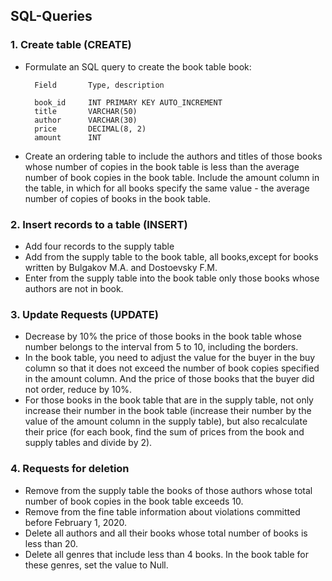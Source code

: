 ## SQL-Queries

### 1. Create table (CREATE)
* Formulate an SQL query to create the book table book:

		Field		Type, description

		book_id		INT PRIMARY KEY AUTO_INCREMENT
		title		VARCHAR(50)
		author		VARCHAR(30)
		price		DECIMAL(8, 2)
		amount		INT
* Create an ordering table to include the authors and titles of those books whose number of copies in the book table is less than the average number of book copies in the book table. Include the amount column in the table, in which for all books specify the same value - the average number of copies of books in the book table.

### 2. Insert records to a table (INSERT)
* Add four records to the supply table
* Add from the supply table to the book table, all books,except for books written by Bulgakov M.A. and Dostoevsky F.M.
* Enter from the supply table into the book table only   those books whose authors are not in book.

### 3. Update Requests (UPDATE)
* Decrease by 10% the price of those books in the book table whose number belongs to the interval from 5 to 10, including the borders.
* In the book table, you need to adjust the value for the buyer in the buy column so that it does not exceed the number of book copies specified in the amount column. And the price of those books that the buyer did not order, reduce by 10%.
* For those books in the book table that are in the supply table, not only increase their number in the book table (increase their number by the value of the amount column in the supply table), but also recalculate their price (for each book, find the sum of prices from the book and supply tables and divide by 2).

### 4. Requests for deletion
* Remove from the supply table the books of those authors whose total number of book copies in the book table exceeds 10.
* Remove from the fine table information about violations committed before February 1, 2020.
* Delete all authors and all their books whose total number of books is less than 20.
* Delete all genres that include less than 4 books. In the book table for these genres, set the value to Null.